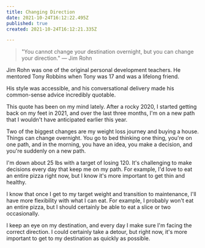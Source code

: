```yaml
---
title: Changing Direction
date: 2021-10-24T16:12:22.495Z
published: true
created: 2021-10-24T16:12:21.335Z

---
```

> "You cannot change your destination overnight, but you can change your direction." — Jim Rohn

Jim Rohn was one of the original personal development teachers. He mentored Tony Robbins when Tony was 17 and was a lifelong friend. 

His style was accessible, and his conversational delivery made his common-sense advice incredibly quotable.

This quote has been on my mind lately. After a rocky 2020, I started getting back on my feet in 2021, and over the last three months, I'm on a new path that I wouldn't have anticipated earlier this year.

Two of the biggest changes are my weight loss journey and buying a house. Things can change overnight. You go to bed thinking one thing, you're on one path, and in the morning, you have an idea, you make a decision, and you're suddenly on a new path.

I'm down about 25 lbs with a target of losing 120. It's challenging to make decisions every day that keep me on my path. For example, I'd love to eat an entire pizza right now, but I know it's more important to get thin and healthy.

I know that once I get to my target weight and transition to maintenance, I'll have more flexibility with what I can eat. For example, I probably won't eat an entire pizza, but I should certainly be able to eat a slice or two occasionally.

I keep an eye on my destination, and every day I make sure I'm facing the correct direction. I could certainly take a detour, but right now, it's more important to get to my destination as quickly as possible.
